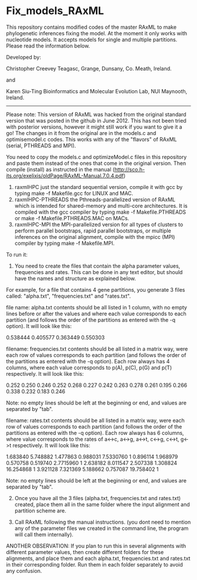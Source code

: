 Fix_models_RAxML
================

This repository contains modified codes of the master RAxML to make phylogenetic inferences fixing the model. At the moment it only works with nucleotide models.
It accepts models for single and multiple partitions.
Please read the information below.

Developed by:
 
Christopher Creevey
Teagasc, Grange, Dunsany, Co. Meath, Ireland.

and

Karen Siu-Ting
Bioinformatics and Molecular Evolution Lab, NUI Maynooth, Ireland.

------------------------------------------------------------------

Please note:
This version of RAxML was hacked from the original standard version that was posted in the github in June 2012. This has not been tried with posterior versions, however it might still work if you want to give it a go!
The changes in it from the original are in the models.c and optimisemodel.c codes. This works with any of the "flavors" of RAxML (serial, PTHREADS and MPI).

You need to copy the models.c and optimizeModel.c files in this repository and paste them instead of the ones that come in the original version. 
Then compile (install) as instructed in the manual (http://sco.h-its.org/exelixis/oldPage/RAxML-Manual.7.0.4.pdf)

1. raxmlHPC just the standard sequential version, compile it with gcc by typing make -f Makefile.gcc
for LINUX and MAC.
2. raxmlHPC-PTHREADS the Pthreads-parallelized version of RAxML which is intended for shared-memory
and multi-core architectures. It is compiled with the gcc compiler by typing make -f Makefile.PTHREADS
or make -f Makefile.PTHREADS.MAC on MACs.
3. raxmlHPC-MPI the MPI-parallelized version for all types of clusters to perform parallel bootstraps, rapid
parallel bootstraps, or multiple inferences on the original alignment, compile with the mpicc (MPI)
compiler by typing make -f Makefile.MPI.

To run it:

1. You need to create the files that contain the alpha parameter values, frequencies and rates. This can be done in any text editor, but should have the names and structure as explained below.

For example, for a file that contains 4 gene partitions, you generate 3 files called: "alpha.txt", "frequencies.txt" and "rates.txt".

file name: alpha.txt
contents should be all listed in 1 column, with no empty lines before or after the values and where each value corresponds to each partition (and follows the order of the partitions as entered with the -q option). It will look like this:

0.538444
0.405577
0.363449
0.550303

filename: frequencies.txt
contents should  be all listed in a matrix way, were each row of values corresponds to each partition (and follows the order of the partitions as entered with the -q option). Each row always has 4 columns, where each value corresponds to p(A), p(C), p(G) and p(T) respectively. It will look like this:

0.252	0.250	 0.246	  0.252
0.268	0.227	 0.242    0.263
0.278	0.261	 0.195    0.266
0.338	0.232	 0.183    0.246

Note: no empty lines should be left at the beginning or end, and values are separated by "tab".

filename: rates.txt
contents should be all listed in a matrix way, were each row of values corresponds to each partition (and follows the order of the partitions as entered with the -q option). Each row always has 6 columns, where value corresponds to the rates of a<->c, a<->g, a<->t, c<->g, c<->t, g<->t respectively. It will look like this:  

1.683840 5.748882  1.477863   0.988031	  7.5330760 1
0.896114 1.968979  0.570758   0.519740	  2.7715960 1
2.638182 8.011547  2.507338   1.308824	  16.254868 1
3.921128 7.321369  5.188662   0.757087	  19.758402 1

Note: no empty lines should be left at the beginning or	end, and values are separated by "tab".

2) Once you have all the 3 files (alpha.txt, frequencies.txt and rates.txt) created, place them all in the same folder where the input alignment and partition scheme are.

3) Call RAxML following the manual instructions. (you dont need to mention any of the parameter files we created in the command line, the program will call them internally).

ANOTHER OBSERVATION: If you plan to run this in several alignments with different parameter values, then create different folders for these alignments, and place them and each alpha.txt, frequencies.txt and rates.txt in their corresponding folder. Run them in each folder separately to avoid any confusion.

